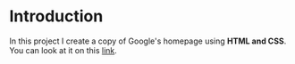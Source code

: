 # Introduction


In this project I create a copy of Google's homepage using **HTML and CSS**. You can look at it on this [link](#).
